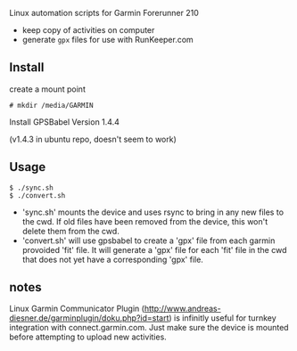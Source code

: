 Linux automation scripts for Garmin Forerunner 210

- keep copy of activities on computer
- generate `gpx` files for use with RunKeeper.com

## Install

create a mount point

	# mkdir /media/GARMIN


Install GPSBabel Version 1.4.4

(v1.4.3 in ubuntu repo, doesn't seem to work)


## Usage

	$ ./sync.sh
	$ ./convert.sh



- 'sync.sh' mounts the device and uses rsync to bring in any new files to the cwd. If old files have been removed from the device, this won't delete them from the cwd.
- 'convert.sh' will use gpsbabel to create a 'gpx' file from each garmin provoided 'fit' file. It will generate a 'gpx' file for each 'fit' file in the cwd that does not yet have a corresponding 'gpx' file.



## notes


Linux Garmin Communicator Plugin (http://www.andreas-diesner.de/garminplugin/doku.php?id=start) is infinitly useful for turnkey integration with connect.garmin.com. Just make sure the device is mounted before attempting to upload new activities.
